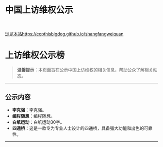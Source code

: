 # 中国上访维权公示

<br />

[浏览本站https://ccpthisbigdog.github.io/shangfangweiquan](https://ccpthisbigdog.github.io/shangfangweiquan/)



# 上访维权公示榜

> **温馨提示**：本页面旨在公示中国上访维权的相关信息，帮助公众了解相关动态。

---

## 公示内容

- **李克强**：李克强。
- **编程随想**：编程随想。
- **白纸运动**：白纸运动30字。
- **四通桥**：这是一款专为专业人士设计的四通桥，具备强大功能和出色的可靠性。

---
